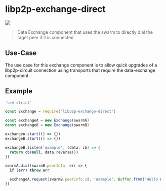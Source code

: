 # libp2p-exchange-direct

[![](https://img.shields.io/badge/made%20by-mkg20001-blue.svg?style=flat-square)](https://github.com/mkg20001)

> Data Exchange component that uses the swarm to directly dial the taget peer if it is connected

## Use-Case

The use case for this exchange component is to allow quick upgrades of a libp2p-circuit connection using transports that require the data-exchange component.

## Example

```js
'use strict'

const Exchange = require('libp2p-exchange-direct')

const exchangeA = new Exchange(swarmA)
const exchangeB = new Exchange(swarmB)

exchangeA.start(() => {})
exchangeB.start(() => {})

exchangeB.listen('example', (data, cb) => {
  return cb(null, data.reverse())
})

swarmA.dial(swarmB.peerInfo, err => {
  if (err) throw err

  exchangeA.request(swarmB.peerInfo.id, 'example', Buffer.from('Hello World!'), console.log)
})
```
